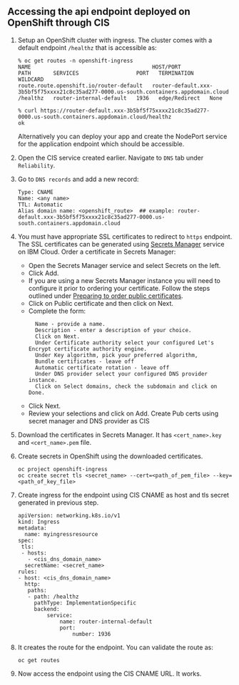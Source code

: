 ## Accessing the api endpoint deployed on OpenShift through CIS

1. Setup an OpenShift cluster with ingress. The cluster comes with a default endpoint `/healthz` that is accessible as:
   ```
   % oc get routes -n openshift-ingress
   NAME                                      HOST/PORT                                                                               PATH       SERVICES                  PORT   TERMINATION     WILDCARD
   route.route.openshift.io/router-default   router-default.xxx-3b5bf5f75xxxx21c8c35ad277-0000.us-south.containers.appdomain.cloud   /healthz   router-internal-default   1936   edge/Redirect   None

   % curl https://router-default.xxx-3b5bf5f75xxxx21c8c35ad277-0000.us-south.containers.appdomain.cloud/healthz
   ok
   ```

   Alternatively you can deploy your app and create the NodePort service for the application endpoint which should be accessible.
   
2. Open the CIS service created earlier. Navigate to `DNS` tab under `Reliability`.
 
3. Go to `DNS records` and add a new record:
   ```
   Type: CNAME
   Name: <any name>
   TTL: Automatic
   Alias domain name: <openshift_route>  ## example: router-default.xxx-3b5bf5f75xxxx21c8c35ad277-0000.us-south.containers.appdomain.cloud
   ```
   
4. You must have appropriate SSL certificates to redirect to `https` endpoint. The SSL certificates can be generated using [Secrets Manager](https://cloud.ibm.com/catalog/services/secrets-manager) service on IBM Cloud. Order a certificate in Secrets Manager:

    * Open the Secrets Manager service and select Secrets on the left.
    * Click Add.
    * If you are using a new Secrets Manager instance you will need to configure it prior to ordering your certificate. Follow the steps outlined under [Preparing to order public certificates](https://cloud.ibm.com/docs/secrets-manager?topic=secrets-manager-prepare-order-certificates&interface=ui).
    * Click on Public certificate and then click on Next.
    * Complete the form:
      ```
        Name - provide a name.
        Description - enter a description of your choice.
        Click on Next.
        Under Certificate authority select your configured Let's Encrypt certificate authority engine.
        Under Key algorithm, pick your preferred algorithm,
        Bundle certificates - leave off
        Automatic certificate rotation - leave off
        Under DNS provider select your configured DNS provider instance.
        Click on Select domains, check the subdomain and click on Done.
      ```
    * Click Next.
    * Review your selections and click on Add.
    Create Pub certs using secret manager and DNS provider as CIS

5. Download the certificates in Secrets Manager. It has `<cert_name>.key` and `<cert_name>.pem` file.
6. Create secrets in OpenShift using the downloaded certificates.
   ```
   oc project openshift-ingress
   oc create secret tls <secret_name> --cert=<path_of_pem_file> --key=<path_of_key_file>
   ```
7. Create ingress for the endpoint using CIS CNAME as host and tls secret generated in previous step.
   ```
   apiVersion: networking.k8s.io/v1 
   kind: Ingress
   metadata:
     name: myingressresource
   spec:
    tls:
    - hosts:
      - <cis_dns_domain_name>
     secretName: <secret_name>
   rules:
   - host: <cis_dns_domain_name> 
     http:
      paths:
      - path: /healthz
        pathType: ImplementationSpecific
        backend:
            service:
                name: router-internal-default
                port:
                    number: 1936
   ```
   
8. It creates the route for the endpoint. You can validate the route as:
   ```
   oc get routes
   ```
9. Now access the endpoint using the CIS CNAME URL. It works.


